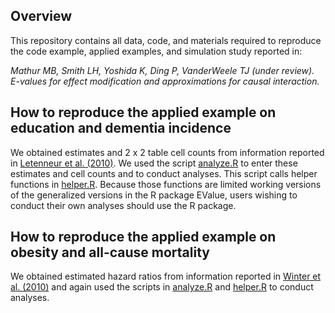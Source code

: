 
## Overview

This repository contains all data, code, and materials required to reproduce the code example, applied examples, and simulation study reported in:

*Mathur MB, Smith LH, Yoshida K, Ding P, VanderWeele TJ (under review). E-values for effect modification and approximations for causal interaction.*

## How to reproduce the applied example on education and dementia incidence

We obtained estimates and 2 x 2 table cell counts from information reported in [Letenneur et al. (2010)](https://pubmed.ncbi.nlm.nih.gov/10873130/). We used the script [analyze.R](https://osf.io/d6wub/) to enter these estimates and cell counts and to conduct analyses. This script calls helper functions in [helper.R](https://osf.io/nrhx7/). Because those functions are limited working versions of the generalized versions in the R package EValue, users wishing to conduct their own analyses should use the R package. 



## How to reproduce the applied example on obesity and all-cause mortality

We obtained estimated hazard ratios from information reported in [Winter et al. (2010)](https://link.springer.com/article/10.1007/s12603-016-0837-4/) and again used the scripts in [analyze.R](https://osf.io/d6wub/) and [helper.R](https://osf.io/nrhx7/) to conduct analyses.